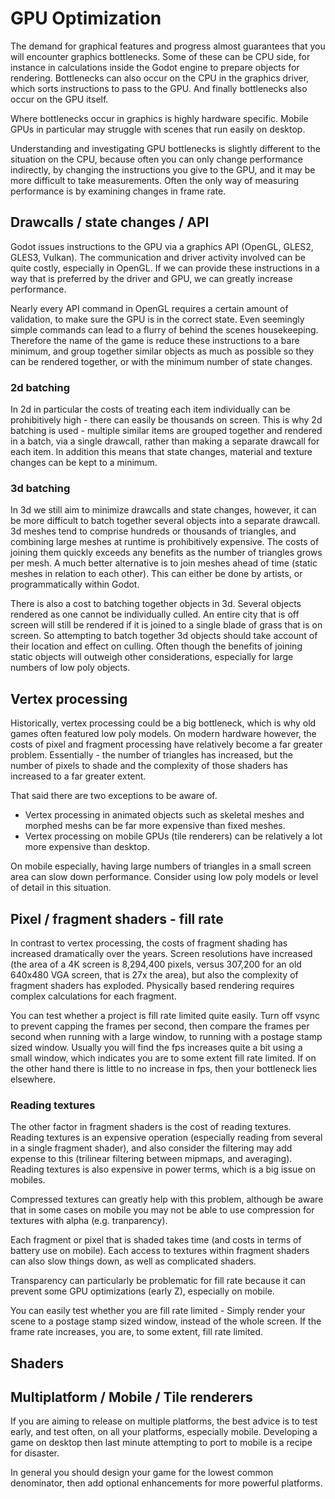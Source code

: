 # GPU Optimization
The demand for graphical features and progress almost guarantees that you will encounter graphics bottlenecks. Some of these can be CPU side, for instance in calculations inside the Godot engine to prepare objects for rendering. Bottlenecks can also occur on the CPU in the graphics driver, which sorts instructions to pass to the GPU. And finally bottlenecks also occur on the GPU itself.

Where bottlenecks occur in graphics is highly hardware specific. Mobile GPUs in particular may struggle with scenes that run easily on desktop.

Understanding and investigating GPU bottlenecks is slightly different to the situation on the CPU, because often you can only change performance indirectly, by changing the instructions you give to the GPU, and it may be more difficult to take measurements. Often the only way of measuring performance is by examining changes in frame rate.

## Drawcalls / state changes / API
Godot issues instructions to the GPU via a graphics API (OpenGL, GLES2, GLES3, Vulkan). The communication and driver activity involved can be quite costly, especially in OpenGL. If we can provide these instructions in a way that is preferred by the driver and GPU, we can greatly increase performance.

Nearly every API command in OpenGL requires a certain amount of validation, to make sure the GPU is in the correct state. Even seemingly simple commands can lead to a flurry of behind the scenes housekeeping. Therefore the name of the game is reduce these instructions to a bare minimum, and group together similar objects as much as possible so they can be rendered together, or with the minimum number of state changes.

### 2d batching
In 2d in particular the costs of treating each item individually can be prohibitively high - there can easily be thousands on screen. This is why 2d batching is used - multiple similar items are grouped together and rendered in a batch, via a single drawcall, rather than making a separate drawcall for each item. In addition this means that state changes, material and texture changes can be kept to a minimum.

### 3d batching
In 3d we still aim to minimize drawcalls and state changes, however, it can be more difficult to batch together several objects into a separate drawcall. 3d meshes tend to comprise hundreds or thousands of triangles, and combining large meshes at runtime is prohibitively expensive. The costs of joining them quickly exceeds any benefits as the number of triangles grows per mesh. A much better alternative is to join meshes ahead of time (static meshes in relation to each other). This can either be done by artists, or programmatically within Godot.

There is also a cost to batching together objects in 3d. Several objects rendered as one cannot be individually culled. An entire city that is off screen will still be rendered if it is joined to a single blade of grass that is on screen. So attempting to batch together 3d objects should take account of their location and effect on culling. Often though the benefits of joining static objects will outweigh other considerations, especially for large numbers of low poly objects.

## Vertex processing
Historically, vertex processing could be a big bottleneck, which is why old games often featured low poly models. On modern hardware however, the costs of pixel and fragment processing have relatively become a far greater problem. Essentially - the number of triangles has increased, but the number of pixels to shade and the complexity of those shaders has increased to a far greater extent.

That said there are two exceptions to be aware of.
* Vertex processing in animated objects such as skeletal meshes and morphed meshs can be far more expensive than fixed meshes.
* Vertex processing on mobile GPUs (tile renderers) can be relatively a lot more expensive than desktop.

On mobile especially, having large numbers of triangles in a small screen area can slow down performance. Consider using low poly models or level of detail in this situation.


## Pixel / fragment shaders - fill rate
In contrast to vertex processing, the costs of fragment shading has increased dramatically over the years. Screen resolutions have increased (the area of a 4K screen is 8,294,400 pixels, versus 307,200 for an old 640x480 VGA screen, that is 27x the area), but also the complexity of fragment shaders has exploded. Physically based rendering requires complex calculations for each fragment.

You can test whether a project is fill rate limited quite easily. Turn off vsync to prevent capping the frames per second, then compare the frames per second when running with a large window, to running with a postage stamp sized window. Usually you will find the fps increases quite a bit using a small window, which indicates you are to some extent fill rate limited. If on the other hand there is little to no increase in fps, then your bottleneck lies elsewhere.

### Reading textures
The other factor in fragment shaders is the cost of reading textures. Reading textures is an expensive operation (especially reading from several in a single fragment shader), and also consider the filtering may add expense to this (trilinear filtering between mipmaps, and averaging). Reading textures is also expensive in power terms, which is a big issue on mobiles.

Compressed textures can greatly help with this problem, although be aware that in some cases on mobile you may not be able to use compression for textures with alpha (e.g. tranparency).



Each fragment or pixel that is shaded takes time (and costs in terms of battery use on mobile). Each access to textures within fragment shaders can also slow things down, as well as complicated shaders.

Transparency can particularly be problematic for fill rate because it can prevent some GPU optimizations (early Z), especially on mobile.

You can easily test whether you are fill rate limited - Simply render your scene to a postage stamp sized window, instead of the whole screen. If the frame rate increases, you are, to some extent, fill rate limited.

## Shaders

## Multiplatform / Mobile / Tile renderers
If you are aiming to release on multiple platforms, the best advice is to test early, and test often, on all your platforms, especially mobile. Developing a game on desktop then last minute attempting to port to mobile is a recipe for disaster.

In general you should design your game for the lowest common denominator, then add optional enhancements for more powerful platforms.

